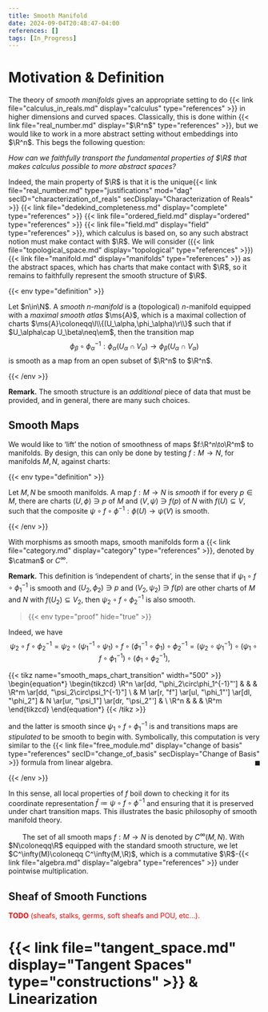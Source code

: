 ```yaml
---
title: Smooth Manifold
date: 2024-09-04T20:48:47-04:00
references: []
tags: [In_Progress]
---
```


# Motivation & Definition

The theory of *smooth manifolds* gives an appropriate setting to do {{< link file="calculus_in_reals.md" display="calculus" type="references" >}} in higher dimensions and curved spaces. Classically, this is done within {{< link file="real_number.md" display="$\R^n$" type="references" >}}, but we would like to work in a more abstract setting without embeddings into $\R^n$. This begs the following question:

<div class="space"></div>
<div class="center">
    <i>How can we faithfully transport the fundamental properties of $\R$ that makes calculus possible to more abstract spaces?</i>
</div>
<div class="space"></div>

Indeed, the main property of $\R$ is that it is the unique{{< link file="real_number.md" type="justifications" mod="dag" secID="characterization_of_reals" secDisplay="Characterization of Reals" >}} {{< link file="dedekind_completeness.md" display="complete" type="references" >}} {{< link file="ordered_field.md" display="ordered" type="references" >}} {{< link file="field.md" display="field" type="references" >}}, which calculus is based on, so any such abstract notion must make contact with $\R$. We will consider ({{< link file="topological_space.md" display="topological" type="references" >}}) {{< link file="manifold.md" display="manifolds" type="references" >}} as the abstract spaces, which has charts that make contact with $\R$, so it remains to faithfully represent the smooth structure of $\R$.

{{< env type="definition" >}}

Let $n\in\N$. A *smooth $n$-manifold* is a (topological) $n$-manifold equipped with a *maximal smooth atlas* $\ms{A}$, which is a maximal collection of charts $\ms{A}\coloneqq\l\\{(U_\alpha,\phi_\alpha)\r\\}$ such that if $U_\alpha\cap U_\beta\neq\em$, then the transition map
$$\begin{equation}
    \phi_\beta\circ\phi_\alpha^{-1}:\phi_\alpha(U_\alpha\cap V_\alpha)\to\phi_\beta(U_\alpha\cap V_\alpha)
\end{equation}$$
is smooth as a map from an open subset of $\R^n$ to $\R^n$.

{{< /env >}}

**Remark.** The smooth structure is an *additional* piece of data that must be provided, and in general, there are many such choices.

## Smooth Maps

We would like to ‘lift’ the notion of smoothness of maps $f:\R^n\to\R^m$ to manifolds. By design, this can only be done by testing $f:M\to N$, for manifolds $M,N$, against charts:

{{< env type="definition" >}}

Let $M,N$ be smooth manifolds. A map $f:M\to N$ is *smooth* if for every $p\in M$, there are charts $(U,\phi)\ni p$ of $M$ and $(V,\psi)\ni f(p)$ of $N$ with $f(U)\subseteq V$, such that the composite $\psi\circ f\circ\phi^{-1}:\phi(U)\to\psi(V)$ is smooth.

{{< /env >}}

With morphisms as smooth maps, smooth manifolds form a {{< link file="category.md" display="category" type="references" >}}, denoted by $\catman$ or $C^\infty$.

<div class="space"></div>

**Remark.** This definition is ‘independent of charts’, in the sense that if $\psi_1\circ f\circ\phi_1^{-1}$ is smooth and $(U_2,\phi_2)\ni p$ and $(V_2,\psi_2)\ni f(p)$ are other charts of $M$ and $N$ with $f(U_2)\subseteq V_2$, then $\psi_2\circ f\circ\phi_2^{-1}$ is also smooth.

>{{< env type="proof" hide="true" >}}

Indeed, we have
$$\begin{equation}
    \psi_2\circ f\circ\phi_2^{-1}=\psi_2\circ(\psi_1^{-1}\circ\psi_1)\circ f\circ(\phi_1^{-1}\circ\phi_1)\circ\phi_2^{-1}=(\psi_2\circ\psi_1^{-1})\circ(\psi_1\circ f\circ\phi_1^{-1})\circ(\phi_1\circ\phi_2^{-1}),
\end{equation}$$

{{< tikz name="smooth_maps_chart_transition" width="500" >}}
\begin{equation*}
    \begin{tikzcd}
        \R^n \ar[dd, "\phi_2\circ\phi_1^{-1}"'] & & & \R^m \ar[dd, "\psi_2\circ\psi_1^{-1}"] \\
        & M \ar[r, "f"] \ar[ul, "\phi_1"'] \ar[dl, "\phi_2"] & N \ar[ur, "\psi_1"] \ar[dr, "\psi_2"'] & \\
        \R^n & & & \R^m
    \end{tikzcd}
\end{equation*}
{{< /tikz >}}

and the latter is smooth since $\psi_1\circ f\circ\phi_1^{-1}$ is and transitions maps are *stipulated* to be smooth to begin with. Symbolically, this computation is very similar to the {{< link file="free_module.md" display="change of basis" type="references" secID="change_of_basis" secDisplay="Change of Basis" >}} formula from linear algebra.<span style="float:right;">$\blacksquare$</span>

{{< /env >}}

In this sense, all local properties of $f$ boil down to checking it for its coordinate representation $\hat{f}\coloneqq\psi\circ f\circ\phi^{-1}$ and ensuring that it is preserved under chart transition maps. This illustrates the basic philosophy of smooth manifold theory.

<div class="space"></div>

&emsp;&emsp;The set of all smooth maps $f:M\to N$ is denoted by $C^\infty(M,N)$. With $N\coloneqq\R$ equipped with the standard smooth structure, we let $C^\infty(M)\coloneqq C^\infty(M,\R)$, which is a commutative $\R$-{{< link file="algebra.md" display="algebra" type="references" >}} under pointwise multiplication.

## Sheaf of Smooth Functions

<span style="color:red">**TODO** (sheafs, stalks, germs, soft sheafs and POU, etc...).</span>

# {{< link file="tangent_space.md" display="Tangent Spaces" type="constructions" >}} & Linearization

